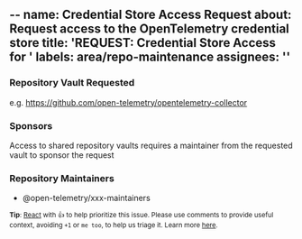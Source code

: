 --
name: Credential Store Access Request
about: Request access to the OpenTelemetry credential store
title: 'REQUEST: Credential Store Access for <USERNAME>'
labels: area/repo-maintenance
assignees: ''
---

<!-- Please remember to change the title of this issue by replacing
 <USERNAME> with the actual github username -->

### Repository Vault Requested

e.g. https://github.com/open-telemetry/opentelemetry-collector

### Sponsors

Access to shared repository vaults requires a maintainer
from the requested vault to sponsor the request

### Repository Maintainers

<!-- Tag the current maintainers team here to make them aware of the request. -->

- @open-telemetry/xxx-maintainers

<sub>**Tip**: [React](https://github.blog/news-insights/product-news/add-reactions-to-pull-requests-issues-and-comments/) with 👍 to help prioritize this issue. Please use comments to provide useful context, avoiding `+1` or `me too`, to help us triage it. Learn more [here](https://opentelemetry.io/community/end-user/issue-participation/).</sub>
